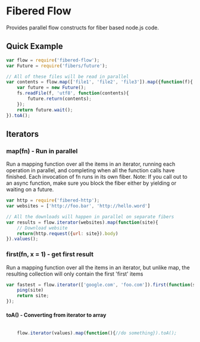 # Fibered Flow

Provides parallel flow constructs for fiber based node.js code.

## Quick Example

```javascript
var flow = require('fibered-flow');
var Future = require('fibers/future');

// All of these files will be read in parallel
var contents = flow.map(['file1', 'file2', 'file3']).map({function(f){
    var future = new Future();
    fs.readFile(f, 'utf8', function(contents){
        future.return(contents);
    });
    return future.wait();
}).toA();
```

## Iterators

### map(fn) - Run in parallel

Run a mapping function over all the items in an iterator, running each
operation in parallel, and completing when all the function calls have
finished.  Each invocation of fn runs in its own fiber.  Note: If you
call out to an async function, make sure you block the fiber either by
yielding or waiting on a future.

```javascript
var http = require('fibered-http');
var websites = ['http://foo.bar', 'http://hello.word']

// All the downloads will happen in parallel on separate fibers
var results = flow.iterator(websites).map(function(site){
    // Download website
    return(http.request({url: site}).body)    
}).values();
```

### first(fn, x = 1) - get first result

Run a mapping function over all the items in an iterator, but unlike
map, the resulting collection will only contain the first 'first' items

```javascript
var fastest = flow.iterator(['google.com', 'foo.com']).first(function(site){
    ping(site)
    return site;
});

```

#### toA() - Converting from iterator to array

```javascript
    
    flow.iterator(values).map(function(){//do something}).toA();
    
```
